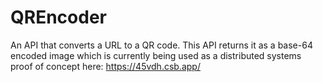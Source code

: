 # QREncoder

An API that converts a URL to a QR code. This API returns it as a base-64 encoded image which is currently being used as a distributed systems proof of concept here: https://45vdh.csb.app/
